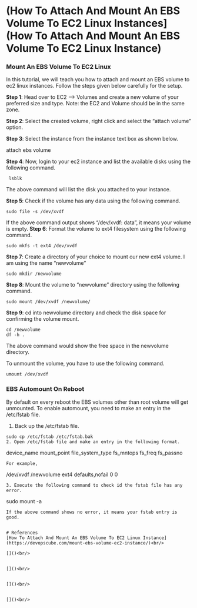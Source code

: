 
# (How To Attach And Mount An EBS Volume To EC2 Linux Instances](How To Attach And Mount An EBS Volume To EC2 Linux Instance)

### Mount An EBS Volume To EC2 Linux
In this tutorial, we will teach you how to  attach and mount an EBS volume to ec2 linux instances. Follow the steps given below carefully for the setup.

__Step 1__: Head over to EC2 –> Volumes and create a new volume of your preferred size and type.
Note: the EC2 and Volume should be in the same zone.

__Step 2__: Select the created volume, right click and select the “attach volume” option.

__Step 3__: Select the instance from the instance text box as shown below.

attach ebs volume

__Step 4__: Now, login to your ec2 instance and list the available disks using the following command.
```
 lsblk
```
The above command will list the disk you attached to your instance.

__Step 5__: Check if the volume has any data using the following command.
```
sudo file -s /dev/xvdf
```
If the above command output shows “/dev/xvdf: data”, it means your volume is empty.
__Step 6__: Format the volume to ext4 filesystem  using the following command.
```
sudo mkfs -t ext4 /dev/xvdf
```
__Step 7__: Create a directory of your choice to mount our new ext4 volume. I am using the name “newvolume”
```
sudo mkdir /newvolume
```
__Step 8__: Mount the volume to “newvolume” directory using the following command.
```
sudo mount /dev/xvdf /newvolume/
```
__Step 9__: cd into newvolume directory and check the disk space for confirming the volume mount.
```
cd /newvolume
df -h .
```
The above command would show the free space in the newvolume directory.

To unmount the volume, you have to use the following command.
```
umount /dev/xvdf
```

### EBS Automount On Reboot

By default on every reboot the  EBS volumes other than root volume will get unmounted. To enable automount, you need to make an entry in the /etc/fstab file.

1. Back up the /etc/fstab file.
```
sudo cp /etc/fstab /etc/fstab.bak
2. Open /etc/fstab file and make an entry in the following format.
```
device_name mount_point file_system_type fs_mntops fs_freq fs_passno
```
For example,
```
/dev/xvdf       /newvolume   ext4    defaults,nofail        0       0
```
3. Execute the following command to check id the fstab file has any error.
```
sudo mount -a
```
If the above command shows no error, it means your fstab entry is good.


# References
[How To Attach And Mount An EBS Volume To EC2 Linux Instance](https://devopscube.com/mount-ebs-volume-ec2-instance/)<br/>

[]()<br/>


[]()<br/>


[]()<br/>


[]()<br/>
